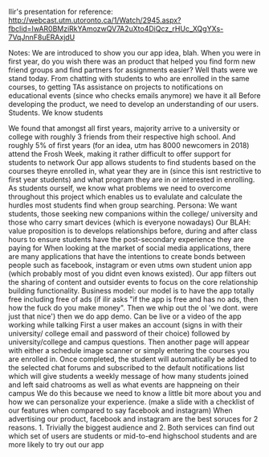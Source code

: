 Ilir's presentation for reference:
http://webcast.utm.utoronto.ca/1/Watch/2945.aspx?fbclid=IwAR0BMziRkYAmozwQV7A2uXto4DiQcz_rHUc_XQgYXs-7VqJnnF8uERAxjdU

Notes:
We are introduced to show you our app idea, blah. When you were in first year, do you wish there was an product that helped you find form new friend groups and find partners for assignments easier? Well thats were we stand today.
From chatting with students to who are enrolled in the same courses, to getting TAs assistance on projects to notifications on educational events (since who checks emails anymore) we have it all
Before developing the product, we need to develop an understanding of our users. Students. We know students 

We found that amongst all first years, majority arrive to a university or college with roughly 3 friends from their respective high school. And roughly 5% of first years (for an idea, utm has 8000 newcomers in 2018) attend the Frosh Week, making it rather difficult to offer support for students to network
Our app allows students to find students based on the courses theyre enrolled in, what year they are in (since this isnt restrictive to first year students) and what program they are in or interested in enrolling.
As students ourself, we know what problems we need to overcome throughout this project which enables us to evalulate and calculate the hurdles most students find when group searching.
Persona: We want students, those seeking new companions within the college/ university and those who carry smart devices (which is everyone nowadays)
Our BLAH: value proposition is to develops relationships before, during and after class hours to ensure students have the post-secondary experience they are paying for
When looking at the market of social media applications, there are many applications that have the intentions to create bonds between people such as facebook, instagram or even utms own student union app (which probably most of you didnt even knows existed). Our app filters out the sharing of content and outsider events to focus on the core relationship building functionality.
Business model: our model is to have the app totally free including free of ads
(if ilir asks "if the app is free and has no ads, then how the fuck do you make money". Then we whip out the ol 'we dont. were just that nice')
then we do app demo. Can be live or a video of the app working while talking
First a user makes an account (signs in with their university/ college email and password of their choice) followed by university/college and campus questions. Then another page will appear with either a schedule image scanner or simply entering the courses you are enrolled in. Once completed, the student will automatically be added to the selected chat forums and subscribed to the default notifications list which will give students a weekly message of how many students joined and left said chatrooms as well as what events are happneing on their campus
We do this because we need to know a little bit more about you and how we can personalize your experience. (make a slide with a checklist of our features when compared to say facebook and instagram)
When advertising our product, facebook and instagram are the best soruces for 2 reasons. 1.  Trivially the biggest audience and 2. Both services can find out which set of users are students or mid-to-end highschool students and are more likely to try out our app
